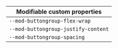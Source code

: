 | Modifiable custom properties        |
| ----------------------------------- |
| `--mod-buttongroup-flex-wrap`       |
| `--mod-buttongroup-justify-content` |
| `--mod-buttongroup-spacing`         |
